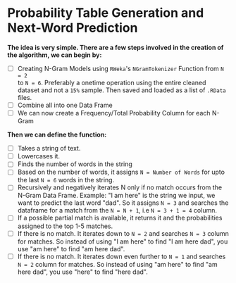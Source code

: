 # Probability Table Generation and Next-Word Prediction

__The idea is very simple. There are a few steps involved in the creation of the algorithm, we can begin by:__  

- [ ] Creating N-Gram Models using `RWeka`'s `NGramTokenizer` Function from `N = 2`  
to `N = 6`. Preferably a onetime operation using the entire cleaned dataset and not a `15%` sample. Then saved and loaded as a list of `.RData` files.
- [ ] Combine all into one Data Frame  
- [ ] We can now create a Frequency/Total Probability Column for each N-Gram  
  
__Then we can define the function:__  
  
- [ ] Takes a string of text.  
- [ ] Lowercases it.  
- [ ] Finds the number of words in the string  
- [ ] Based on the number of words, it assigns `N = Number of Words` for upto the last `N = 6` words in the string.  
- [ ] Recursively and negatively iterates N only if no match occurs from the N-Gram Data Frame. Example: "I am here" is the string we input, we want to predict the last word "dad". So it assigns `N = 3` and searches the dataframe for a match from the `N = N + 1`, i.e `N = 3 + 1 = 4` column.   
- [ ] If a possible partial match is available, it returns it and the probabilities assigned to the top 1-5 matches.  
- [ ] If there is no match. It iterates down to `N = 2` and searches `N = 3` column for matches. So instead of using "I am here" to find "I am here dad", you use "am here" to find "am here dad".   
- [ ] If there is no match. It iterates down even further to `N = 1` and searches `N = 2` column for matches. So instead of using "am here" to find "am here dad", you use "here" to find "here dad".   